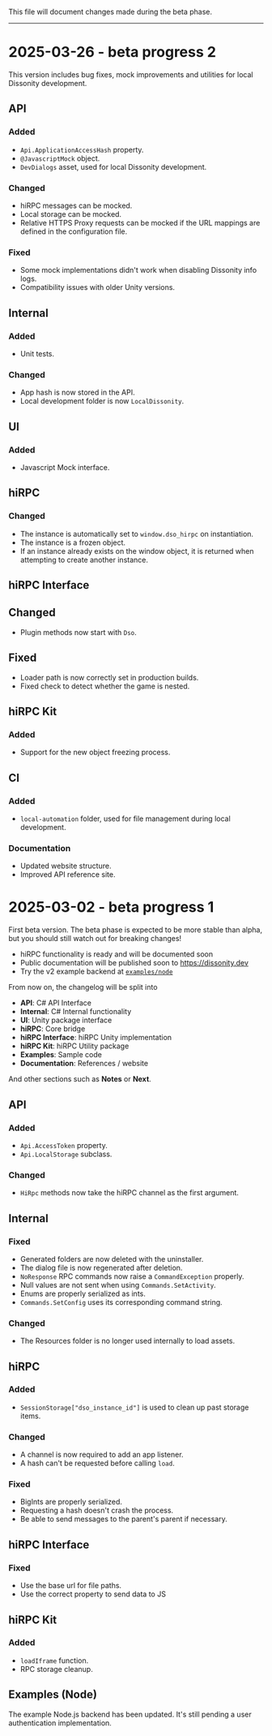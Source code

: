 This file will document changes made during the beta phase.

---

# 2025-03-26 - beta progress 2

This version includes bug fixes, mock improvements and utilities for local Dissonity development.

## API

### Added

- `Api.ApplicationAccessHash` property.
- `@JavascriptMock` object.
- `DevDialogs` asset, used for local Dissonity development.

### Changed

- hiRPC messages can be mocked.
- Local storage can be mocked.
- Relative HTTPS Proxy requests can be mocked if the URL mappings are defined in the configuration file.

### Fixed

- Some mock implementations didn't work when disabling Dissonity info logs.
- Compatibility issues with older Unity versions.

## Internal

### Added

- Unit tests.

### Changed

- App hash is now stored in the API.
- Local development folder is now `LocalDissonity`.

## UI

### Added

- Javascript Mock interface.

## hiRPC

### Changed

- The instance is automatically set to `window.dso_hirpc` on instantiation.
- The instance is a frozen object.
- If an instance already exists on the window object, it is returned when attempting to create another instance.

## hiRPC Interface

## Changed

- Plugin methods now start with `Dso`.

## Fixed

- Loader path is now correctly set in production builds.
- Fixed check to detect whether the game is nested.

## hiRPC Kit

### Added

- Support for the new object freezing process.

## CI

### Added

- `local-automation` folder, used for file management during local development.

### Documentation

- Updated website structure.
- Improved API reference site.

# 2025-03-02 - beta progress 1

First beta version. The beta phase is expected to be more stable than alpha, but you should still watch out for breaking changes!

- hiRPC functionality is ready and will be documented soon
- Public documentation will be published soon to https://dissonity.dev
- Try the v2 example backend at [`examples/node`](examples/node/)

From now on, the changelog will be split into

- **API**: C# API Interface
- **Internal**: C# Internal functionality
- **UI**: Unity package interface
- **hiRPC**: Core bridge
- **hiRPC Interface**: hiRPC Unity implementation
- **hiRPC Kit**: hiRPC Utility package
- **Examples**: Sample code
- **Documentation**: References / website

And other sections such as **Notes** or **Next**.

## API

### Added

- `Api.AccessToken` property.
- `Api.LocalStorage` subclass.

### Changed

- `HiRpc` methods now take the hiRPC channel as the first argument.

## Internal

### Fixed

- Generated folders are now deleted with the uninstaller.
- The dialog file is now regenerated after deletion.
- `NoResponse` RPC commands now raise a `CommandException` properly.
- Null values are not sent when using `Commands.SetActivity`.
- Enums are properly serialized as ints.
- `Commands.SetConfig` uses its corresponding command string.

### Changed

- The Resources folder is no longer used internally to load assets.

## hiRPC

### Added

- `SessionStorage["dso_instance_id"]` is used to clean up past storage items.

### Changed

- A channel is now required to add an app listener.
- A hash can't be requested before calling `load`.

### Fixed

- BigInts are properly serialized.
- Requesting a hash doesn't crash the process.
- Be able to send messages to the parent's parent if necessary.

## hiRPC Interface

### Fixed

- Use the base url for file paths.
- Use the correct property to send data to JS

## hiRPC Kit

### Added

- `loadIframe` function.
- RPC storage cleanup.

## Examples (Node)

The example Node.js backend has been updated. It's still pending a user authentication implementation.